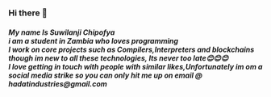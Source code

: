 ### Hi there 👋
<h5>My name Is Suwilanji Chipofya<br> i am a student in Zambia who loves programming<br>I work on core projects such as Compilers,Interpreters and blockchains though im new to all these technologies, Its never too late😊😊😊<br>I love getting in touch with people with similar likes,Unfortunately im om a social media strike so you can only hit me up on email @ hadatindustries@gmail.com</h5>
<!--
**suwilanji-chipofya/suwilanji-chipofya** is a ✨ _special_ ✨ repository because its `README.md` (this file) appears on your GitHub profile.

Here are some ideas to get you started:

- 🔭 I’m currently working on ...
- 🌱 I’m currently learning ...
- 👯 I’m looking to collaborate on ...
- 🤔 I’m looking for help with ...
- 💬 Ask me about ...
- 📫 How to reach me: ...
- 😄 Pronouns: ...
- ⚡ Fun fact: ...
-->
